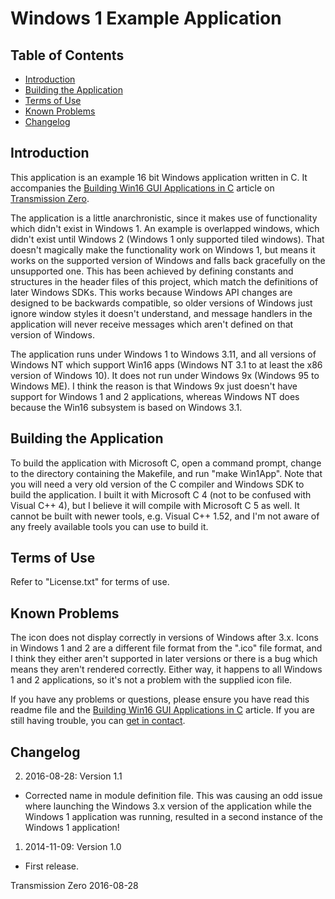 # Windows 1 Example Application

## Table of Contents

- [Introduction](#introduction)
- [Building the Application](#building-the-application)
- [Terms of Use](#terms-of-use)
- [Known Problems](#known-problems)
- [Changelog](#changelog)

## Introduction

This application is an example 16 bit Windows application written in C. It
accompanies the
[Building Win16 GUI Applications in C](http://www.transmissionzero.co.uk/computing/win16-apps-in-c/)
article on [Transmission Zero](http://www.transmissionzero.co.uk/).

The application is a little anarchronistic, since it makes use of functionality
which didn't exist in Windows 1. An example is overlapped windows, which didn't
exist until Windows 2 (Windows 1 only supported tiled windows). That doesn't
magically make the functionality work on Windows 1, but means it works on the
supported version of Windows and falls back gracefully on the unsupported one.
This has been achieved by defining constants and structures in the header files
of this project, which match the definitions of later Windows SDKs. This works
because Windows API changes are designed to be backwards compatible, so older
versions of Windows just ignore window styles it doesn't understand, and message
handlers in the application will never receive messages which aren't defined on
that version of Windows.

The application runs under Windows 1 to Windows 3.11, and all versions of
Windows NT which support Win16 apps (Windows NT 3.1 to at least the x86 version
of Windows 10). It does not run under Windows 9x (Windows 95 to Windows ME). I
think the reason is that Windows 9x just doesn't have support for Windows 1 and
2 applications, whereas Windows NT does because the Win16 subsystem is based on
Windows 3.1.

## Building the Application

To build the application with Microsoft C, open a command prompt, change to the
directory containing the Makefile, and run "make Win1App". Note that you will
need a very old version of the C compiler and Windows SDK to build the
application. I built it with Microsoft C 4 (not to be confused with Visual C++
4), but I believe it will compile with Microsoft C 5 as well. It cannot be built
with newer tools, e.g. Visual C++ 1.52, and I'm not aware of any freely
available tools you can use to build it.

## Terms of Use

Refer to "License.txt" for terms of use.

## Known Problems

The icon does not display correctly in versions of Windows after 3.x. Icons in
Windows 1 and 2 are a different file format from the ".ico" file format, and I
think they either aren't supported in later versions or there is a bug which
means they aren't rendered correctly. Either way, it happens to all Windows 1
and 2 applications, so it's not a problem with the supplied icon file.

If you have any problems or questions, please ensure you have read this readme
file and the
[Building Win16 GUI Applications in C](http://www.transmissionzero.co.uk/computing/win16-apps-in-c/)
article. If you are still having trouble, you can
[get in contact](http://www.transmissionzero.co.uk/contact/).

## Changelog

2. 2016-08-28: Version 1.1
  - Corrected name in module definition file. This was causing an odd issue
    where launching the Windows 3.x version of the application while the Windows
    1 application was running, resulted in a second instance of the Windows 1
    application!

1. 2014-11-09: Version 1.0
  - First release.

Transmission Zero
2016-08-28

